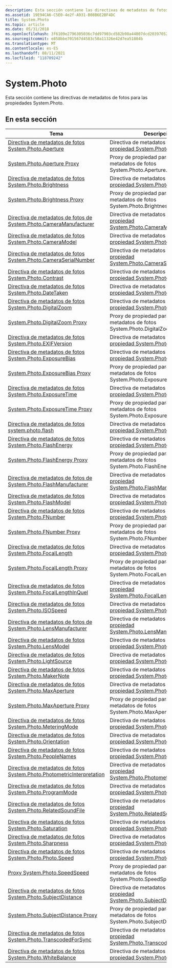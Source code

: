 ```yaml
---
description: Esta sección contiene las directivas de metadatos de fotos para las propiedades System.Photo.
ms.assetid: 19E94CA6-C5E0-4e2f-A931-B08B6E2BF4DC
title: System.Photo
ms.topic: article
ms.date: 05/31/2018
ms.openlocfilehash: 3f6109e2796305036c7dd97903cd582b98a44807dcd20397052baac440fefee4
ms.sourcegitcommit: e858bbe701567d4583c50a11326e42d7ea51804b
ms.translationtype: MT
ms.contentlocale: es-ES
ms.lasthandoff: 08/11/2021
ms.locfileid: "118709242"
---
```

# <a name="systemphoto"></a>System.Photo

Esta sección contiene las directivas de metadatos de fotos para las propiedades System.Photo.

## <a name="in-this-section"></a>En esta sección



| Tema                                                                                                                                | Descripción                                                                                                                                                   |
|--------------------------------------------------------------------------------------------------------------------------------------|---------------------------------------------------------------------------------------------------------------------------------------------------------------|
| [Directiva de metadatos de fotos System.Photo.Aperture](-wic-photoprop-system-photo-aperture.md)<br/>                                   | Directiva de metadatos de fotos para [la propiedad System.Photo.Aperture.](../properties/props-system-photo-aperture.md)<br/>                  |
| [System.Photo.Aperture Proxy](-wic-photoprop-system-photo-aperture-proxy.md)<br/>                                             | Proxy de propiedad para la directiva de metadatos de fotos System.Photo.Aperture.<br/>                                                                            |
| [Directiva de metadatos de fotos System.Photo.Brightness](-wic-photoprop-system-photo-brightness.md)<br/>                               | Directiva de metadatos de fotos para [la propiedad System.Photo.Brightness.](../properties/props-system-photo-aperture.md)<br/>                |
| [System.Photo.Brightness Proxy](-wic-photoprop-system-photo-brightness-proxy.md)<br/>                                         | Proxy de propiedad para la directiva de metadatos de fotos System.Photo.Brightness.<br/>                                                                          |
| [Directiva de metadatos de fotos de System.Photo.CameraManufacturer](-wic-photoprop-system-photo-cameramanufacturer.md)<br/>               | Directiva de metadatos de fotos para [la propiedad System.Photo.CameraManufacturer.](../properties/props-system-photo-cameramanufacturer.md)<br/>        |
| [Directiva de metadatos de fotos System.Photo.CameraModel](-wic-photoprop-system-photo-cameramodel.md)<br/>                             | Directiva de metadatos de fotos para [la propiedad System.Photo.CameraModel.](../properties/props-system-photo-cameramodel.md)<br/>               |
| [Directiva de metadatos de fotos System.Photo.CameraSerialNumber](-wic-photoprop-system-photo-cameraserialnumber.md)<br/>               | Directiva de metadatos de fotos para [la propiedad System.Photo.CameraSerialNumber.](../properties/props-system-photo-cameraserialnumber.md)<br/>        |
| [Directiva de metadatos de fotos System.Photo.Contrast](-wic-photoprop-system-photo-contrast.md)<br/>                                   | Directiva de metadatos de fotos para [la propiedad System.Photo.Contrast.](../properties/props-system-photo-contrast.md)<br/>                  |
| [Directiva de metadatos de fotos System.Photo.DateTaken](-wic-photoprop-system-photo-datetaken.md)<br/>                                 | Directiva de metadatos de fotos para [la propiedad System.Photo.DateTaken.](../properties/props-system-photo-datetaken.md)<br/>                 |
| [Directiva de metadatos de fotos System.Photo.DigitalZoom](-wic-photoprop-system-photo-digitalzoom.md)<br/>                             | Directiva de metadatos de fotos para [la propiedad System.Photo.DigitalZoom.](../properties/props-system-photo-digitalzoom.md)<br/>               |
| [System.Photo.DigitalZoom Proxy](-wic-photoprop-system-photo-digitalzoom-proxy.md)<br/>                                       | Proxy de propiedad para la directiva de metadatos de fotos System.Photo.DigitalZoom.<br/>                                                                         |
| [Directiva de metadatos de fotos System.Photo.EXIFVersion](-wic-photoprop-system-photo-exifversion.md)<br/>                             | Directiva de metadatos de fotos para [la propiedad System.Photo.EXIFVersion.](../properties/props-system-photo-exifversion.md)<br/>               |
| [Directiva de metadatos de fotos System.Photo.ExposureBias](-wic-photoprop-system-photo-exposurebias.md)<br/>                           | Directiva de metadatos de fotos para [la propiedad System.Photo.ExposureBias.](../properties/props-system-photo-exposurebias.md)<br/>              |
| [System.Photo.ExposureBias Proxy](-wic-photoprop-system-photo-exposurebias-proxy.md)<br/>                                     | Proxy de propiedad para la directiva de metadatos de fotos System.Photo.ExposureBias.<br/>                                                                        |
| [Directiva de metadatos de fotos System.Photo.ExposureTime](-wic-photoprop-system-photo-exposuretime.md)<br/>                           | Directiva de metadatos de fotos para [la propiedad System.Photo.ExposureTime.](../properties/props-system-photo-exposuretime.md)<br/>              |
| [System.Photo.ExposureTime Proxy](-wic-photoprop-system-photo-exposuretime-proxy.md)<br/>                                     | Proxy de propiedad para la directiva de metadatos de fotos System.Photo.ExposureTime.<br/>                                                                        |
| [Directiva de metadatos de fotos system.photo.flash](-wic-photoprop-system-photo-flash.md)<br/>                                         | Directiva de metadatos de fotos para [la propiedad System.Photo.Flash.](../properties/props-system-photo-exposuretime.md)<br/>                     |
| [Directiva de metadatos de fotos System.Photo.FlashEnergy](-wic-photoprop-system-photo-flashenergy.md)<br/>                             | Directiva de metadatos de fotos para [la propiedad System.Photo.FlashEnergy.](../properties/props-system-photo-flashenergy.md)<br/>               |
| [System.Photo.FlashEnergy Proxy](-wic-photoprop-system-photo-flashenergy-proxy.md)<br/>                                       | Proxy de propiedad para la directiva de metadatos de fotos System.Photo.FlashEnergy.<br/>                                                                         |
| [Directiva de metadatos de fotos de System.Photo.FlashManufacturer](-wic-photoprop-system-photo-flashmanufacturer.md)<br/>                 | Directiva de metadatos de fotos para [la propiedad System.Photo.FlashManufacturer.](../properties/props-system-photo-flashmanufacturer.md)<br/>         |
| [Directiva de metadatos de fotos System.Photo.FlashModel](-wic-photoprop-system-photo-flashmodel.md)<br/>                               | Directiva de metadatos de fotos para [la propiedad System.Photo.FlashModel.](../properties/props-system-photo-flashmodel.md)<br/>                |
| [Directiva de metadatos de fotos System.Photo.FNumber](-wic-photoprop-system-photo-fnumber.md)<br/>                                     | Directiva de metadatos de fotos para [la propiedad System.Photo.FNumber.](../properties/props-system-photo-fnumber.md)<br/>                   |
| [System.Photo.FNumber Proxy](-wic-photoprop-system-photo-fnumber-proxy.md)<br/>                                               | Proxy de propiedad para la directiva de metadatos de fotos System.Photo.FNumber.<br/>                                                                             |
| [Directiva de metadatos de fotos System.Photo.FocalLength](-wic-photoprop-system-photo-focallength.md)<br/>                             | Directiva de metadatos de fotos para [la propiedad System.Photo.FocalLength.](../properties/props-system-photo-focallength.md)<br/>               |
| [System.Photo.FocalLength Proxy](-wic-photoprop-system-photo-focallength-proxy.md)<br/>                                       | Proxy de propiedad para la directiva de metadatos de fotos System.Photo.FocalLength.<br/>                                                                         |
| [Directiva de metadatos de fotos System.Photo.FocalLengthInQuel](-wic-photoprop-system-photo-focallengthinfilm.md)<br/>                 | Directiva de metadatos de fotos [para la propiedad System.Photo.FocalLengthInQuel.](../properties/props-system-photo-focallengthinfilm.md)<br/>         |
| [Directiva de metadatos de fotos System.Photo.ISOSpeed](-wic-photoprop-system-photo-isospeed.md)<br/>                                   | Directiva de metadatos de fotos para [la propiedad System.Photo.ISOSpeed.](../properties/props-system-photo-focallengthinfilm.md)<br/>                  |
| [Directiva de metadatos de fotos de System.Photo.LensManufacturer](-wic-photoprop-system-photo-lensmanufacturer.md)<br/>                   | Directiva de metadatos de fotos [para la propiedad System.Photo.LensManufacturer.](../properties/props-system-photo-lensmanufacturer.md)<br/>          |
| [Directiva de metadatos de fotos System.Photo.LensModel](-wic-photoprop-system-photo-lensmodel.md)<br/>                                 | Directiva de metadatos de fotos para [la propiedad System.Photo.LensModel.](../properties/props-system-photo-lensmodel.md)<br/>                 |
| [Directiva de metadatos de fotos System.Photo.LightSource](-wic-photoprop-system-photo-lightsource.md)<br/>                             | Directiva de metadatos de fotos para [la propiedad System.Photo.LightSource.](../properties/props-system-photo-lightsource.md)<br/>               |
| [Directiva de metadatos de fotos System.Photo.MakerNote](-wic-photoprop-system-photo-makernote.md)<br/>                                 | Directiva de metadatos de fotos para [la propiedad System.Photo.MakerNote.](../properties/props-system-photo-makernote.md)<br/>                 |
| [Directiva de metadatos de fotos System.Photo.MaxAperture](-wic-photoprop-system-photo-maxaperture.md)<br/>                             | Directiva de metadatos de fotos para [la propiedad System.Photo.MaxAperture.](../properties/props-system-photo-maxaperture.md)<br/>               |
| [System.Photo.MaxAperture Proxy](-wic-photoprop-system-photo-maxaperture-proxy.md)<br/>                                       | Proxy de propiedad para la directiva de metadatos de fotos System.Photo.MaxAperture.<br/>                                                                         |
| [Directiva de metadatos de fotos System.Photo.MeteringMode](-wic-photoprop-system-photo-meteringmode.md)<br/>                           | Directiva de metadatos de fotos para [la propiedad System.Photo.MeteringMode.](../properties/props-system-photo-meteringmode.md)<br/>              |
| [Directiva de metadatos de fotos System.Photo.Orientation](-wic-photoprop-system-photo-orientation.md)<br/>                             | Directiva de metadatos de fotos para [la propiedad System.Photo.Orientation.](../properties/props-system-photo-meteringmode.md)<br/>               |
| [Directiva de metadatos de fotos System.Photo.PeopleNames](-wic-photoprop-system-photo-peoplenames.md)<br/>                             | Directiva de metadatos de fotos para [la propiedad System.Photo.PeopleNames.](../properties/props-system-photo-peoplenames.md)<br/>               |
| [Directiva de metadatos de fotos System.Photo.PhotometricInterpretation](-wic-photoprop-system-photo-photometricinterpretation.md)<br/> | Directiva de metadatos de fotos para [la propiedad System.Photo.PhotometricInterpretation.](../properties/props-system-photo-photometricinterpretation.md)<br/> |
| [Directiva de metadatos de fotos System.Photo.ProgramMode](-wic-photoprop-system-photo-programmode.md)<br/>                             | Directiva de metadatos de fotos para [la propiedad System.Photo.ProgramMode.](../properties/props-system-photo-programmode.md)<br/>               |
| [Directiva de metadatos de fotos System.Photo.RelatedSoundFile](-wic-photoprop-system-photo-relatedsoundfile.md)<br/>                   | Directiva de metadatos de fotos para la [propiedad System.Photo.RelatedSoundFile.](../properties/props-system-photo-relatedsoundfile.md)<br/>          |
| [Directiva de metadatos de fotos System.Photo.Saturation](-wic-photoprop-system-photo-saturation.md)<br/>                               | Directiva de metadatos de fotos para [la propiedad System.Photo.Saturation.](../properties/props-system-photo-saturation.md)<br/>                |
| [Directiva de metadatos de fotos System.Photo.Sharpness](-wic-photoprop-system-photo-sharpness.md)<br/>                                 | Directiva de metadatos de fotos para [la propiedad System.Photo.Sharpness.](../properties/props-system-photo-sharpness.md)<br/>                 |
| [Directiva de metadatos de fotos System.Photo.Photo.Speed](-wic-photoprop-system-photo-shutterspeed.md)<br/>                           | Directiva de metadatos de fotos para [la propiedad System.Photo.SpeedSpeed.](../properties/props-system-photo-shutterspeed.md)<br/>              |
| [Proxy System.Photo.SpeedSpeed](-wic-photoprop-system-photo-shutterspeed-proxy.md)<br/>                                     | Proxy de propiedad para la directiva de metadatos de fotos System.Photo.SpeedSpeed.<br/>                                                                        |
| [Directiva de metadatos de fotos System.Photo.SubjectDistance](-wic-photoprop-system-photo-subjectdistance.md)<br/>                     | Directiva de metadatos de fotos para [la propiedad System.Photo.SubjectDistance.](../properties/props-system-photo-subjectdistance.md)<br/>           |
| [System.Photo.SubjectDistance Proxy](-wic-photoprop-system-photo-subjectdistance-proxy.md)<br/>                               | Proxy de propiedad para la directiva de metadatos de fotos System.Photo.SubjectDistance.<br/>                                                                     |
| [Directiva de metadatos de fotos System.Photo.TranscodedForSync](-wic-photoprop-system-photo-transcodedforsync.md)<br/>                 | Directiva de metadatos de fotos para [la propiedad System.Photo.TranscodedForSync.](../properties/props-system-photo-transcodedforsync.md)<br/>         |
| [Directiva de metadatos de fotos System.Photo.WhiteBalance](-wic-photoprop-system-photo-whitebalance.md)<br/>                           | Directiva de metadatos de fotos para [la propiedad System.Photo.WhiteBalance.](../properties/props-system-photo-whitebalance.md)<br/>              |



 

 

 
